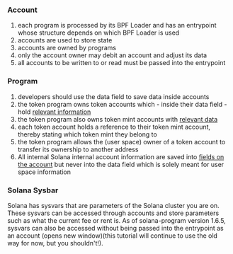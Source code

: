 
### Account
1. each program is processed by its BPF Loader and has an entrypoint whose structure depends on which BPF Loader is used
2. accounts are used to store state
3. accounts are owned by programs
4. only the account owner may debit an account and adjust its data
5. all accounts to be written to or read must be passed into the entrypoint

### Program
1. developers should use the data field to save data inside accounts
2. the token program owns token accounts which - inside their data field - hold [relevant information](https://github.com/solana-labs/solana-program-library/blob/master/token/program/src/state.rs#L86)
3. the token program also owns token mint accounts with [relevant data](https://github.com/solana-labs/solana-program-library/blob/master/token/program/src/state.rs#L86)
4. each token account holds a reference to their token mint account, thereby stating which token mint they belong to
5. the token program allows the (user space) owner of a token account to transfer its ownership to another address
6. All internal Solana internal account information are saved into [fields on the account](https://docs.rs/solana-program/1.5.0/solana_program/account_info/struct.AccountInfo.html#fields) but never into the data field which is solely meant for user space information

### Solana Sysbar
Solana has sysvars that are parameters of the Solana cluster you are on. These sysvars can be accessed through accounts and store parameters such as what the current fee or rent is. As of solana-program version 1.6.5, sysvars can also be accessed without being passed into the entrypoint as an account (opens new window)(this tutorial will continue to use the old way for now, but you shouldn't!).
#